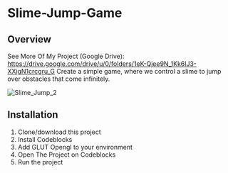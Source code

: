 # Slime-Jump-Game

## Overview
See More Of My Project (Google Drive): https://drive.google.com/drive/u/0/folders/1eK-Qjee9N_1Kk6lJ3-XXigN1crcgru_G
Create a simple game, where we control a slime to jump over obstacles that come infinitely.

![Slime_Jump_2](https://github.com/Alvin-Saputra/Slime-Jump-Game/assets/145079710/63642cff-6709-42a0-b729-bb6b6ebacb7e)

## Installation
1. Clone/download this project
2. Install Codeblocks
3. Add GLUT Opengl to your environment
4. Open The Project on Codeblocks
5. Run the project
